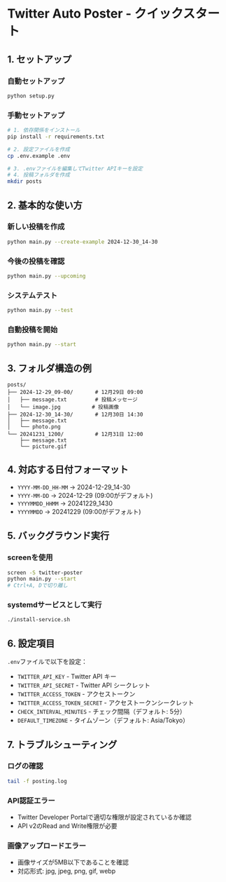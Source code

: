 # Twitter Auto Poster - クイックスタート

## 1. セットアップ

### 自動セットアップ
```bash
python setup.py
```

### 手動セットアップ
```bash
# 1. 依存関係をインストール
pip install -r requirements.txt

# 2. 設定ファイルを作成
cp .env.example .env

# 3. .envファイルを編集してTwitter APIキーを設定
# 4. 投稿フォルダを作成
mkdir posts
```

## 2. 基本的な使い方

### 新しい投稿を作成
```bash
python main.py --create-example 2024-12-30_14-30
```

### 今後の投稿を確認
```bash
python main.py --upcoming
```

### システムテスト
```bash
python main.py --test
```

### 自動投稿を開始
```bash
python main.py --start
```

## 3. フォルダ構造の例

```
posts/
├── 2024-12-29_09-00/       # 12月29日 09:00
│   ├── message.txt         # 投稿メッセージ
│   └── image.jpg          # 投稿画像
├── 2024-12-30_14-30/       # 12月30日 14:30
│   ├── message.txt
│   └── photo.png
└── 20241231_1200/          # 12月31日 12:00
    ├── message.txt
    └── picture.gif
```

## 4. 対応する日付フォーマット

- `YYYY-MM-DD_HH-MM` → 2024-12-29_14-30
- `YYYY-MM-DD` → 2024-12-29 (09:00がデフォルト)
- `YYYYMMDD_HHMM` → 20241229_1430
- `YYYYMMDD` → 20241229 (09:00がデフォルト)

## 5. バックグラウンド実行

### screenを使用
```bash
screen -S twitter-poster
python main.py --start
# Ctrl+A, Dで切り離し
```

### systemdサービスとして実行
```bash
./install-service.sh
```

## 6. 設定項目

`.env`ファイルで以下を設定：

- `TWITTER_API_KEY` - Twitter API キー
- `TWITTER_API_SECRET` - Twitter API シークレット
- `TWITTER_ACCESS_TOKEN` - アクセストークン
- `TWITTER_ACCESS_TOKEN_SECRET` - アクセストークンシークレット
- `CHECK_INTERVAL_MINUTES` - チェック間隔（デフォルト: 5分）
- `DEFAULT_TIMEZONE` - タイムゾーン（デフォルト: Asia/Tokyo）

## 7. トラブルシューティング

### ログの確認
```bash
tail -f posting.log
```

### API認証エラー
- Twitter Developer Portalで適切な権限が設定されているか確認
- API v2のRead and Write権限が必要

### 画像アップロードエラー
- 画像サイズが5MB以下であることを確認
- 対応形式: jpg, jpeg, png, gif, webp